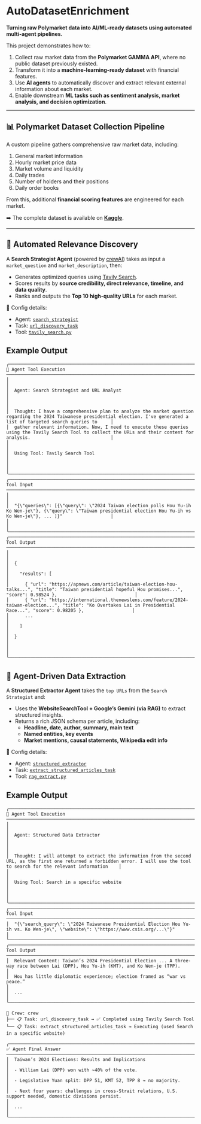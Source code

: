 # AutoDatasetEnrichment 

**Turning raw Polymarket data into AI/ML-ready datasets using automated multi-agent pipelines.**  

This project demonstrates how to:  
1. Collect raw market data from the **Polymarket GAMMA API**, where no public dataset previously existed.  
2. Transform it into a **machine-learning-ready dataset** with financial features.  
3. Use **AI agents** to automatically discover and extract relevant external information about each market.  
4. Enable downstream **ML tasks such as sentiment analysis, market analysis, and decision optimization**.  

---

## 📊 Polymarket Dataset Collection Pipeline  

A custom pipeline gathers comprehensive raw market data, including:  

1. General market information  
2. Hourly market price data  
3. Market volume and liquidity  
4. Daily trades  
5. Number of holders and their positions  
6. Daily order books  

From this, additional **financial scoring features** are engineered for each market.  

➡️ The complete dataset is available on **[Kaggle](https://www.kaggle.com/datasets/sandeepkumarfromin/full-market-data-from-polymarket/data)**.  

---

## 🔎 Automated Relevance Discovery  

A **Search Strategist Agent** (powered by [crewAI](https://github.com/crewAIInc/crewAI)) takes as input a `market_question` and `market_description`, then:  

- Generates optimized queries using [Tavily Search](https://github.com/tavily-ai/tavily-python).  
- Scores results by **source credibility, direct relevance, timeline, and data quality**.  
- Ranks and outputs the **Top 10 high-quality URLs** for each market.  

📌 Config details:  
- Agent: [`search_strategist`](src/auto_dataset_enrichment/config/agents.yaml)  
- Task: [`url_discovery_task`](src/auto_dataset_enrichment/config/tasks.yaml)  
- Tool: [`tavily_search.py`](src/auto_dataset_enrichment/tools/tavily_search.py)  
   
## Example Output

```text
╭──────────────────────────────────────────────────────────────────────────── 🔧 Agent Tool Execution ─────────────────────────────────────────────────────────────────────────────╮
│                                                                                                                                                                                  │
│  Agent: Search Strategist and URL Analyst                                                                                                                                        │
│                                                                                                                                                                                  │
│  Thought: I have a comprehensive plan to analyze the market question regarding the 2024 Taiwanese presidential election. I've generated a list of targeted search queries to     │
│  gather relevant information. Now, I need to execute these queries using the Tavily Search Tool to collect the URLs and their content for analysis.                              │
│                                                                                                                                                                                  │
│  Using Tool: Tavily Search Tool                                                                                                                                                  │
│                                                                                                                                                                                  │
╰──────────────────────────────────────────────────────────────────────────────────────────────────────────────────────────────────────────────────────────────────────────────────╯
╭─────────────────────────────────────────────────────────────────────────────────── Tool Input ───────────────────────────────────────────────────────────────────────────────────╮
│                                                                                                                                                                                  │
│  "{\"queries\": [{\"query\": \"2024 Taiwan election polls Hou Yu-ih Ko Wen-je\"}, {\"query\": \"Taiwan presidential election Hou Yu-ih vs Ko Wen-je\"}, ... ]}"                  │
│                                                                                                                                                                                  │
╰──────────────────────────────────────────────────────────────────────────────────────────────────────────────────────────────────────────────────────────────────────────────────╯
╭────────────────────────────────────────────────────────────────────────────────── Tool Output ───────────────────────────────────────────────────────────────────────────────────╮
│                                                                                                                                                                                  │
│  {                                                                                                                                                                               │
│    "results": [                                                                                                                                                                  │
│      { "url": "https://apnews.com/article/taiwan-election-hou-talks...", "title": "Taiwan presidential hopeful Hou promises...", "score": 0.98524 },                             │
│      { "url": "https://international.thenewslens.com/feature/2024-taiwan-election...", "title": "Ko Overtakes Lai in Presidential Race...", "score": 0.98205 },                  │
│      ...                                                                                                                                                                         │
│    ]                                                                                                                                                                             │
│  }                                                                                                                                                                               │
│                                                                                                                                                                                  │
╰──────────────────────────────────────────────────────────────────────────────────────────────────────────────────────────────────────────────────────────────────────────────────╯

```
## 📑 Agent-Driven Data Extraction
A **Structured Extractor Agent** takes the `top URLs` from the `Search Strategist` and:

- Uses the **WebsiteSearchTool + Google’s Gemini (via RAG)** to extract structured insights.  
- Returns a rich JSON schema per article, including:
    - **Headline, date, author, summary, main text**
    - **Named entities, key events**
    - **Market mentions, causal statements, Wikipedia edit info**  
 

📌 Config details:  
- Agent: [`structured_extractor`](src/auto_dataset_enrichment/config/agents.yaml)  
- Task: [`extract_structured_articles_task`](src/auto_dataset_enrichment/config/tasks.yaml)  
- Tool: [`rag_extract.py`](src/auto_dataset_enrichment/tools/tavily_search.py)  

## Example Output

```text
╭────────────────────────────────────────────────────────────────────────────── 🔧 Agent Tool Execution ──────────────────────────────────────────────────────────────────────────────╮
│                                                                                                                                                                                     │
│  Agent: Structured Data Extractor                                                                                                                                                   │
│                                                                                                                                                                                     │
│  Thought: I will attempt to extract the information from the second URL, as the first one returned a forbidden error. I will use the tool to search for the relevant information    │
│                                                                                                                                                                                     │
│  Using Tool: Search in a specific website                                                                                                                                           │
│                                                                                                                                                                                     │
╰─────────────────────────────────────────────────────────────────────────────────────────────────────────────────────────────────────────────────────────────────────────────────────╯
╭──────────────────────────────────────────────────────────────────────────────────── Tool Input ─────────────────────────────────────────────────────────────────────────────────────╮
│  "{\"search_query\": \"2024 Taiwanese Presidential Election Hou Yu-ih vs. Ko Wen-je\", \"website\": \"https://www.csis.org/...\"}"                                                  │
╰─────────────────────────────────────────────────────────────────────────────────────────────────────────────────────────────────────────────────────────────────────────────────────╯
╭──────────────────────────────────────────────────────────────────────────────────── Tool Output ────────────────────────────────────────────────────────────────────────────────────╮
│  Relevant Content: Taiwan’s 2024 Presidential Election ... A three-way race between Lai (DPP), Hou Yu-ih (KMT), and Ko Wen-je (TPP).                                                │
│  Hou has little diplomatic experience; election framed as “war vs peace.”                                                                                                           │
│  ...                                                                                                                                                                                │
╰─────────────────────────────────────────────────────────────────────────────────────────────────────────────────────────────────────────────────────────────────────────────────────╯

🚀 Crew: crew
├── 📋 Task: url_discovery_task → ✅ Completed using Tavily Search Tool
└── 📋 Task: extract_structured_articles_task → Executing (used Search in a specific website)

╭───────────────────────────────────────────────────────────────────────────── ✅ Agent Final Answer ────────────────────────────────────────────────────────────────────────────────╮
│  Taiwan’s 2024 Elections: Results and Implications                                                                                                                                 │
│  - William Lai (DPP) won with ~40% of the vote.                                                                                                                                    │
│  - Legislative Yuan split: DPP 51, KMT 52, TPP 8 → no majority.                                                                                                                    │
│  - Next four years: challenges in cross-Strait relations, U.S. support needed, domestic divisions persist.                                                                         │
│  ...                                                                                                                                                                               │
╰────────────────────────────────────────────────────────────────────────────────────────────────────────────────────────────────────────────────────────────────────────────────────╯
```










